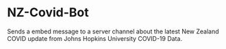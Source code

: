 # NZ-Covid-Bot
Sends a embed message to a server channel about the latest New Zealand COVID update from Johns Hopkins University COVID-19 Data.

